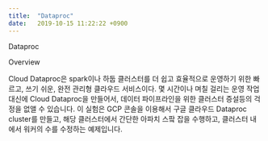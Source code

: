 ```yaml
---
title:  "Dataproc"
date:   2019-10-15 11:22:22 +0900
---
```

Dataproc

Overview

Cloud Dataproc은 spark이나 하둡 클러스터를 더 쉽고 효율적으로 운영하기 위한 빠르고, 쓰기 쉬운, 완전 관리형 클라우드 서비스이다. 몇 시간이나 며칠 걸리는 운영 작업 대신에 Cloud Dataproc을 만들어서, 데이터 파이프라인을 위한 클러스터 증설등의 걱정을 없앨 수 있습니다.
이 실험은 GCP 콘솔을 이용해서 구글 클라우드 Dataproc cluster를 만들고, 해당 클러스터에서 간단한 아파치 스팤 잡을 수행하고, 클러스터 내에서 워커의 수를 수정하는 예제입니다.

